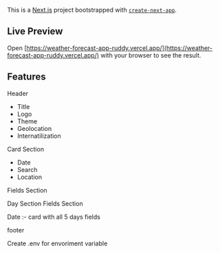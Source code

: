 This is a [Next.js](https://nextjs.org) project bootstrapped with [`create-next-app`](https://nextjs.org/docs/app/api-reference/cli/create-next-app).


## Live Preview

Open [https://weather-forecast-app-ruddy.vercel.app/](https://weather-forecast-app-ruddy.vercel.app/) with your browser to see the result.


## Features

Header

- Title
- Logo
- Theme
- Geolocation
- Internatilization

Card Section

- Date
- Search
- Location

Fields Section

Day Section
Fields Section

Date :- card with all 5 days fields

footer



Create .env for envoriment variable
